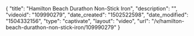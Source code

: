 {
    "title": "Hamilton Beach Durathon Non-Stick Iron",
    "description": "",
    "videoid": "109990279",
    "date_created": "1502522598",
    "date_modified": "1504332156",
    "type": "captivate",
    "layout": "video",
    "url": "\/v\/hamilton-beach-durathon-non-stick-iron\/109990279"
}